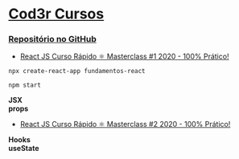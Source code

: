 # [Cod3r Cursos](https://www.cod3r.com.br)

### [Repositório no GitHub](https://github.com/cod3rcursos/youtube/tree/master/fundamentos-react)

- [React JS Curso Rápido ⚛️ Masterclass #1 2020 - 100% Prático!](https://www.youtube.com/watch?v=XQxitgyZ_S4)

```
npx create-react-app fundamentos-react
```

```
npm start
```

**JSX**  
**props**  

- [React JS Curso Rápido ⚛️ Masterclass #2 2020 - 100% Prático!](https://www.youtube.com/watch?v=GJ8Vm-h0V8I)

**Hooks**  
**useState**  
